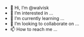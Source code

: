 - 👋 Hi, I’m @walvisk
- 👀 I’m interested in ...
- 🌱 I’m currently learning ...
- 💞️ I’m looking to collaborate on ...
- 📫 How to reach me ...

<!---
walvisk/walvisk is a ✨ special ✨ repository because its `README.md` (this file) appears on your GitHub profile.
You can click the Preview link to take a look at your changes.
--->
